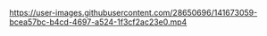 https://user-images.githubusercontent.com/28650696/141673059-bcea57bc-b4cd-4697-a524-1f3cf2ac23e0.mp4
